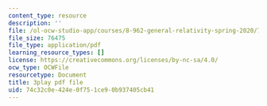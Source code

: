 ```yaml
---
content_type: resource
description: ''
file: /ol-ocw-studio-app/courses/8-962-general-relativity-spring-2020/74c32c0e424e0f751ce90b937405cb41_Oxk2nnuC130.pdf
file_size: 76475
file_type: application/pdf
learning_resource_types: []
license: https://creativecommons.org/licenses/by-nc-sa/4.0/
ocw_type: OCWFile
resourcetype: Document
title: 3play pdf file
uid: 74c32c0e-424e-0f75-1ce9-0b937405cb41
---
```

